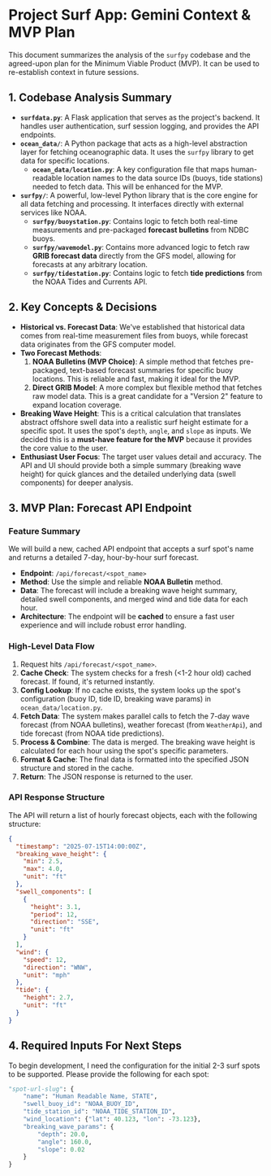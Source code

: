 
# Project Surf App: Gemini Context & MVP Plan

This document summarizes the analysis of the `surfpy` codebase and the agreed-upon plan for the Minimum Viable Product (MVP). It can be used to re-establish context in future sessions.

## 1. Codebase Analysis Summary

- **`surfdata.py`**: A Flask application that serves as the project's backend. It handles user authentication, surf session logging, and provides the API endpoints.
- **`ocean_data/`**: A Python package that acts as a high-level abstraction layer for fetching oceanographic data. It uses the `surfpy` library to get data for specific locations.
  - **`ocean_data/location.py`**: A key configuration file that maps human-readable location names to the data source IDs (buoys, tide stations) needed to fetch data. This will be enhanced for the MVP.
- **`surfpy/`**: A powerful, low-level Python library that is the core engine for all data fetching and processing. It interfaces directly with external services like NOAA.
  - **`surfpy/buoystation.py`**: Contains logic to fetch both real-time measurements and pre-packaged **forecast bulletins** from NDBC buoys.
  - **`surfpy/wavemodel.py`**: Contains more advanced logic to fetch raw **GRIB forecast data** directly from the GFS model, allowing for forecasts at any arbitrary location.
  - **`surfpy/tidestation.py`**: Contains logic to fetch **tide predictions** from the NOAA Tides and Currents API.

## 2. Key Concepts & Decisions

- **Historical vs. Forecast Data**: We've established that historical data comes from real-time measurement files from buoys, while forecast data originates from the GFS computer model.
- **Two Forecast Methods**:
  1.  **NOAA Bulletins (MVP Choice)**: A simple method that fetches pre-packaged, text-based forecast summaries for specific buoy locations. This is reliable and fast, making it ideal for the MVP.
  2.  **Direct GRIB Model**: A more complex but flexible method that fetches raw model data. This is a great candidate for a "Version 2" feature to expand location coverage.
- **Breaking Wave Height**: This is a critical calculation that translates abstract offshore swell data into a realistic surf height estimate for a specific spot. It uses the spot's `depth`, `angle`, and `slope` as inputs. We decided this is a **must-have feature for the MVP** because it provides the core value to the user.
- **Enthusiast User Focus**: The target user values detail and accuracy. The API and UI should provide both a simple summary (breaking wave height) for quick glances and the detailed underlying data (swell components) for deeper analysis.

## 3. MVP Plan: Forecast API Endpoint

### Feature Summary
We will build a new, cached API endpoint that accepts a surf spot's name and returns a detailed 7-day, hour-by-hour surf forecast.

- **Endpoint**: `/api/forecast/<spot_name>`
- **Method**: Use the simple and reliable **NOAA Bulletin** method.
- **Data**: The forecast will include a breaking wave height summary, detailed swell components, and merged wind and tide data for each hour.
- **Architecture**: The endpoint will be **cached** to ensure a fast user experience and will include robust error handling.

### High-Level Data Flow
1.  Request hits `/api/forecast/<spot_name>`.
2.  **Cache Check**: The system checks for a fresh (<1-2 hour old) cached forecast. If found, it's returned instantly.
3.  **Config Lookup**: If no cache exists, the system looks up the spot's configuration (buoy ID, tide ID, breaking wave params) in `ocean_data/location.py`.
4.  **Fetch Data**: The system makes parallel calls to fetch the 7-day wave forecast (from NOAA bulletins), weather forecast (from `WeatherApi`), and tide forecast (from NOAA tide predictions).
5.  **Process & Combine**: The data is merged. The breaking wave height is calculated for each hour using the spot's specific parameters.
6.  **Format & Cache**: The final data is formatted into the specified JSON structure and stored in the cache.
7.  **Return**: The JSON response is returned to the user.

### API Response Structure
The API will return a list of hourly forecast objects, each with the following structure:
```json
{
  "timestamp": "2025-07-15T14:00:00Z",
  "breaking_wave_height": {
    "min": 2.5,
    "max": 4.0,
    "unit": "ft"
  },
  "swell_components": [
    {
      "height": 3.1,
      "period": 12,
      "direction": "SSE",
      "unit": "ft"
    }
  ],
  "wind": {
    "speed": 12,
    "direction": "WNW",
    "unit": "mph"
  },
  "tide": {
    "height": 2.7,
    "unit": "ft"
  }
}
```

## 4. Required Inputs For Next Steps

To begin development, I need the configuration for the initial 2-3 surf spots to be supported. Please provide the following for each spot:

```python
"spot-url-slug": {
    "name": "Human Readable Name, STATE",
    "swell_buoy_id": "NOAA_BUOY_ID",
    "tide_station_id": "NOAA_TIDE_STATION_ID",
    "wind_location": {"lat": 40.123, "lon": -73.123},
    "breaking_wave_params": {
        "depth": 20.0,
        "angle": 160.0,
        "slope": 0.02
    }
}
```
